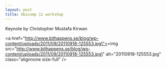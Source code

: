 ```yaml
---
layout: post
title: Ubicomp 11 workshop
---
```


Keynote by Christopher Mustafa Kirwan

<a href=\"http://www.bithappens.se/blog/wp-content/uploads/2011/09/20110918-125553.jpg\"><img src=\"http://www.bithappens.se/blog/wp-content/uploads/2011/09/20110918-125553.jpg\" alt=\"20110918-125553.jpg\" class=\"alignnone size-full\" /></a>